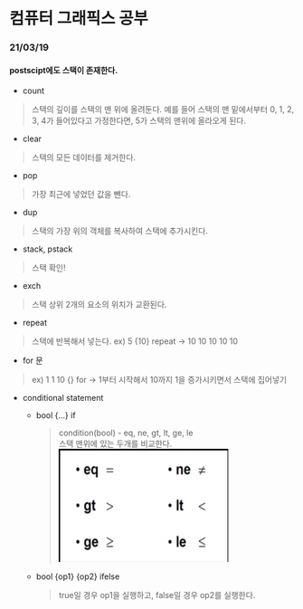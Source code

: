 # 컴퓨터 그래픽스 공부


### 21/03/19
#### postscipt에도 스택이 존재한다. 
* count
>스택의 깊이를 스택의 맨 위에 올려둔다. 예를 들어 스택의 맨 밑에서부터 0, 1, 2, 3, 4가 들어있다고 가정한다면, 5가 스택의 맨위에 올라오게 된다.
  
* clear
>스택의 모든 데이터를 제거한다.

* pop
>가장 최근에 넣었던 값을 뺀다.

* dup
>스택의 가장 위의 객체를 복사하여 스택에 추가시킨다.
  
* stack, pstack
>스택 확인!

* exch
>스택 상위 2개의 요소의 위치가 교환된다.

* repeat
>스택에 반복해서 넣는다. ex) 5 {10} repeat -> 10 10 10 10 10

* for 문
> ex) 1 1 10 {} for -> 1부터 시작해서 10까지 1을 증가시키면서 스택에 집어넣기

* conditional statement
  - bool {...} if  
    > condition(bool) - eq, ne, gt, lt, ge, le  
      스택 맨위에 있는 두개를 비교한다.   
      <img src="conditional.png" width="300px" height="200px" title="px(픽셀) 크기 설정" alt="conditional statement"></img><br/>

  - bool {op1} {op2} ifelse
    > true일 경우 op1을 실행하고, false일 경우 op2를 실행한다.
